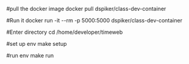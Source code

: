 #pull the docker image
docker pull dspiker/class-dev-container

#Run it
docker run -it --rm -p 5000:5000 dspiker/class-dev-container

#Enter directory
cd /home/developer/timeweb

#set up env
make setup

#run env
make run


